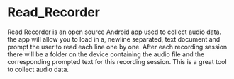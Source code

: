 # Read_Recorder
Read Recorder is an open source Android app used to collect audio data. the app will allow you to load in a, newline separated, text document and prompt the user to read each line one by one.  After each recording session there will be a folder on the device containing the audio file and the corresponding prompted text for this recording session. This is a great tool to collect audio data. 
